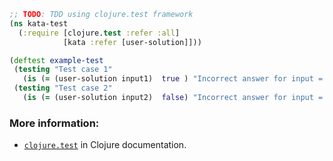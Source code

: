 ```clojure
;; TODO: TDD using clojure.test framework
(ns kata-test
  (:require [clojure.test :refer :all]
            [kata :refer [user-solution]]))

(deftest example-test
 (testing "Test case 1"
   (is (= (user-solution input1)  true ) "Incorrect answer for input = input1"))
 (testing "Test case 2"
   (is (= (user-solution input2)  false) "Incorrect answer for input = input2")))
```

### More information:

- [`clojure.test`](https://clojuredocs.org/clojure.test) in Clojure documentation.
